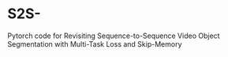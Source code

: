 # S2S-
Pytorch code for Revisiting Sequence-to-Sequence Video Object Segmentation with Multi-Task Loss and Skip-Memory
